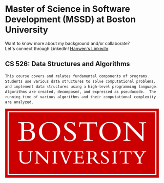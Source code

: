 # Master of Science in Software Development (MSSD) at Boston University

Want to know more about my background and/or collaborate?\
Let's connect through LinkedIn!
[Hanwen's LinkedIn](https://www.linkedin.com/in/hanwenzhang123)

## CS 526: Data Structures and Algorithms
`This course covers and relates fundamental components of programs. 
Students use various data structures to solve computational problems, and implement data structures using a high-level programming language. 
Algorithms are created, decomposed, and expressed as pseudocode. 
The running time of various algorithms and their computational complexity are analyzed. `

![Boston University Logo]( BU-logo.png "Boston University Logo" )
